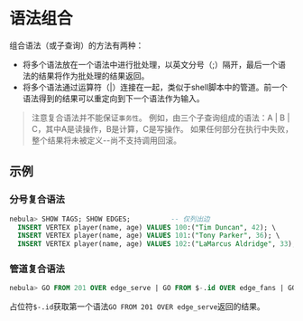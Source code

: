 # 语法组合

组合语法（或子查询）的方法有两种：

* 将多个语法放在一个语法中进行批处理，以英文分号（;）隔开，最后一个语法的结果将作为批处理的结果返回。
* 将多个语法通过运算符（|）连接在一起，类似于shell脚本中的管道。前一个语法得到的结果可以重定向到下一个语法作为输入。

> 注意复合语法并不能保证`事务性`。
> 例如，由三个子查询组成的语法：A | B | C，其中A是读操作，B是计算，C是写操作。
> 如果任何部分在执行中失败，整个结果将未被定义--尚不支持调用回滚。

## 示例

### 分号复合语法

```sql
nebula> SHOW TAGS; SHOW EDGES;          -- 仅列出边
  INSERT VERTEX player(name, age) VALUES 100:("Tim Duncan", 42); \
  INSERT VERTEX player(name, age) VALUES 101:("Tony Parker", 36); \
  INSERT VERTEX player(name, age) VALUES 102:("LaMarcus Aldridge", 33);  /* 通过复合语法插入多个点*/
```

### 管道复合语法

```sql
nebula> GO FROM 201 OVER edge_serve | GO FROM $-.id OVER edge_fans | GO FROM $-.id ...
```

占位符`$-.id`获取第一个语法`GO FROM 201 OVER edge_serve`返回的结果。
